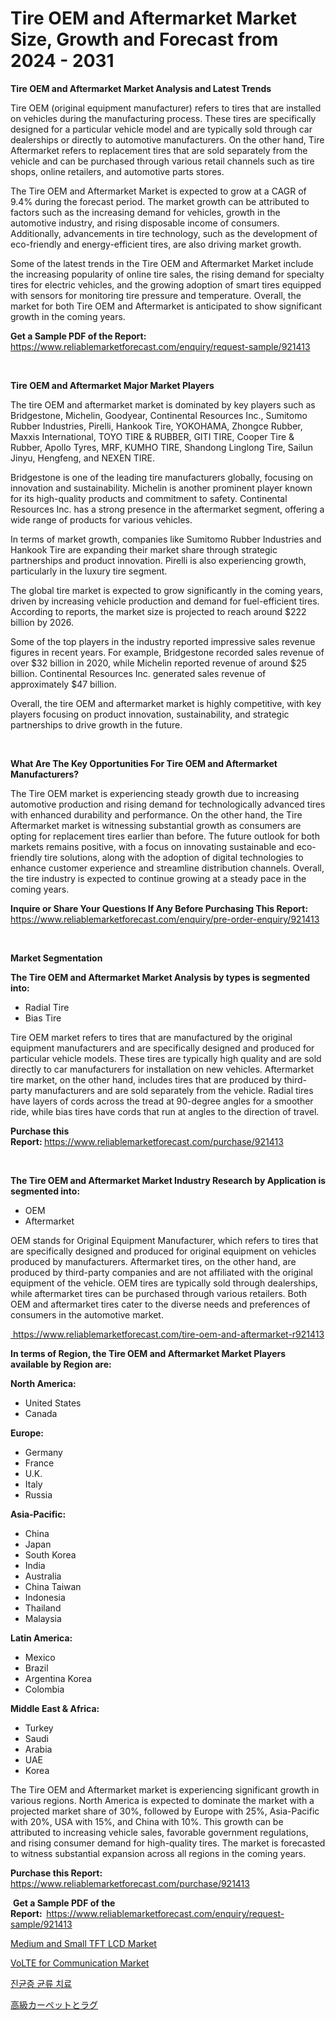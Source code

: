 <p><h1>Tire OEM and Aftermarket Market Size, Growth and Forecast from 2024 - 2031</h1></p><p><strong>Tire OEM and Aftermarket Market Analysis and Latest Trends</strong></p>
<p><p>Tire OEM (original equipment manufacturer) refers to tires that are installed on vehicles during the manufacturing process. These tires are specifically designed for a particular vehicle model and are typically sold through car dealerships or directly to automotive manufacturers. On the other hand, Tire Aftermarket refers to replacement tires that are sold separately from the vehicle and can be purchased through various retail channels such as tire shops, online retailers, and automotive parts stores.</p><p>The Tire OEM and Aftermarket Market is expected to grow at a CAGR of 9.4% during the forecast period. The market growth can be attributed to factors such as the increasing demand for vehicles, growth in the automotive industry, and rising disposable income of consumers. Additionally, advancements in tire technology, such as the development of eco-friendly and energy-efficient tires, are also driving market growth.</p><p>Some of the latest trends in the Tire OEM and Aftermarket Market include the increasing popularity of online tire sales, the rising demand for specialty tires for electric vehicles, and the growing adoption of smart tires equipped with sensors for monitoring tire pressure and temperature. Overall, the market for both Tire OEM and Aftermarket is anticipated to show significant growth in the coming years.</p></p>
<p><strong>Get a Sample PDF of the Report:&nbsp;</strong> <a href="https://www.reliablemarketforecast.com/enquiry/request-sample/921413">https://www.reliablemarketforecast.com/enquiry/request-sample/921413</a></p>
<p>&nbsp;</p>
<p><strong>Tire OEM and Aftermarket Major Market Players</strong></p>
<p><p>The tire OEM and aftermarket market is dominated by key players such as Bridgestone, Michelin, Goodyear, Continental Resources Inc., Sumitomo Rubber Industries, Pirelli, Hankook Tire, YOKOHAMA, Zhongce Rubber, Maxxis International, TOYO TIRE & RUBBER, GITI TIRE, Cooper Tire & Rubber, Apollo Tyres, MRF, KUMHO TIRE, Shandong Linglong Tire, Sailun Jinyu, Hengfeng, and NEXEN TIRE.</p><p>Bridgestone is one of the leading tire manufacturers globally, focusing on innovation and sustainability. Michelin is another prominent player known for its high-quality products and commitment to safety. Continental Resources Inc. has a strong presence in the aftermarket segment, offering a wide range of products for various vehicles.</p><p>In terms of market growth, companies like Sumitomo Rubber Industries and Hankook Tire are expanding their market share through strategic partnerships and product innovation. Pirelli is also experiencing growth, particularly in the luxury tire segment.</p><p>The global tire market is expected to grow significantly in the coming years, driven by increasing vehicle production and demand for fuel-efficient tires. According to reports, the market size is projected to reach around $222 billion by 2026.</p><p>Some of the top players in the industry reported impressive sales revenue figures in recent years. For example, Bridgestone recorded sales revenue of over $32 billion in 2020, while Michelin reported revenue of around $25 billion. Continental Resources Inc. generated sales revenue of approximately $47 billion.</p><p>Overall, the tire OEM and aftermarket market is highly competitive, with key players focusing on product innovation, sustainability, and strategic partnerships to drive growth in the future.</p></p>
<p>&nbsp;</p>
<p><strong>What Are The Key Opportunities For Tire OEM and Aftermarket Manufacturers?</strong></p>
<p><p>The Tire OEM market is experiencing steady growth due to increasing automotive production and rising demand for technologically advanced tires with enhanced durability and performance. On the other hand, the Tire Aftermarket market is witnessing substantial growth as consumers are opting for replacement tires earlier than before. The future outlook for both markets remains positive, with a focus on innovating sustainable and eco-friendly tire solutions, along with the adoption of digital technologies to enhance customer experience and streamline distribution channels. Overall, the tire industry is expected to continue growing at a steady pace in the coming years.</p></p>
<p><strong>Inquire or Share Your Questions If Any Before Purchasing This Report:</strong> <a href="https://www.reliablemarketforecast.com/enquiry/pre-order-enquiry/921413">https://www.reliablemarketforecast.com/enquiry/pre-order-enquiry/921413</a></p>
<p>&nbsp;</p>
<p><strong>Market Segmentation</strong></p>
<p><strong>The Tire OEM and Aftermarket Market Analysis by types is segmented into:</strong></p>
<p><ul><li>Radial Tire</li><li>Bias Tire</li></ul></p>
<p><p>Tire OEM market refers to tires that are manufactured by the original equipment manufacturers and are specifically designed and produced for particular vehicle models. These tires are typically high quality and are sold directly to car manufacturers for installation on new vehicles. Aftermarket tire market, on the other hand, includes tires that are produced by third-party manufacturers and are sold separately from the vehicle. Radial tires have layers of cords across the tread at 90-degree angles for a smoother ride, while bias tires have cords that run at angles to the direction of travel.</p></p>
<p><strong>Purchase this Report:&nbsp;</strong><a href="https://www.reliablemarketforecast.com/purchase/921413">https://www.reliablemarketforecast.com/purchase/921413</a></p>
<p>&nbsp;</p>
<p><strong>The Tire OEM and Aftermarket Market Industry Research by Application is segmented into:</strong></p>
<p><ul><li>OEM</li><li>Aftermarket</li></ul></p>
<p><p>OEM stands for Original Equipment Manufacturer, which refers to tires that are specifically designed and produced for original equipment on vehicles produced by manufacturers. Aftermarket tires, on the other hand, are produced by third-party companies and are not affiliated with the original equipment of the vehicle. OEM tires are typically sold through dealerships, while aftermarket tires can be purchased through various retailers. Both OEM and aftermarket tires cater to the diverse needs and preferences of consumers in the automotive market.</p></p>
<p><a href="https://www.reliablemarketforecast.com/tire-oem-and-aftermarket-r921413">&nbsp;https://www.reliablemarketforecast.com/tire-oem-and-aftermarket-r921413</a></p>
<p><strong>In terms of Region, the Tire OEM and Aftermarket Market Players available by Region are:</strong></p>
<p>
    <p> <strong> North America: </strong>
        <ul>
            <li>United States</li>
            <li>Canada</li>
        </ul>
        </p> 
    <p> <strong> Europe: </strong>
        <ul>
            <li>Germany</li>
            <li>France</li>
            <li>U.K.</li>
            <li>Italy</li>
            <li>Russia</li>
        </ul>
        </p> 
    <p> <strong> Asia-Pacific: </strong>
        <ul>
            <li>China</li>
            <li>Japan</li>
            <li>South Korea</li>
            <li>India</li>
            <li>Australia</li>
            <li>China Taiwan</li>
            <li>Indonesia</li>
            <li>Thailand</li>
            <li>Malaysia</li>
        </ul>
        </p> 
    <p> <strong> Latin America: </strong>
        <ul>
            <li>Mexico</li>
            <li>Brazil</li>
            <li>Argentina Korea</li>
            <li>Colombia</li>
        </ul>
        </p> 
    <p> <strong> Middle East & Africa: </strong>
        <ul>
            <li>Turkey</li>
            <li>Saudi</li>
            <li>Arabia</li>
            <li>UAE</li>
            <li>Korea</li>
        </ul>
    </p>
    </p>
<p><p>The Tire OEM and Aftermarket market is experiencing significant growth in various regions. North America is expected to dominate the market with a projected market share of 30%, followed by Europe with 25%, Asia-Pacific with 20%, USA with 15%, and China with 10%. This growth can be attributed to increasing vehicle sales, favorable government regulations, and rising consumer demand for high-quality tires. The market is forecasted to witness substantial expansion across all regions in the coming years.</p></p>
<p><strong>Purchase this Report: </strong><a href="https://www.reliablemarketforecast.com/purchase/921413">https://www.reliablemarketforecast.com/purchase/921413</a></p>
<p>&nbsp;<strong>Get a Sample PDF of the Report:&nbsp;&nbsp;</strong><a href="https://www.reliablemarketforecast.com/enquiry/request-sample/921413">https://www.reliablemarketforecast.com/enquiry/request-sample/921413</a></p>
<p><strong></strong></p>
<p><p><a href="https://medium.com/@maryroseguilty/global-medium-and-small-tft-lcd-market-size-and-market-trends-analysis-by-regional-outlook-3d54f899c16a">Medium and Small TFT LCD Market</a></p><p><a href="https://medium.com/@loganunn65756/volte-for-communication-market-size-share-analysis-growth-trends-forecasts-2024-2031-575350918d3c">VoLTE for Communication Market</a></p><p><a href="https://github.com/laholand/Market-Research-Report-List-5/blob/main/54373304428.md">진균증 균류 치료</a></p><p><a href="https://github.com/mohamedbakry57/Market-Research-Report-List-5/blob/main/4126977801.md">高級カーペットとラグ</a></p></p>